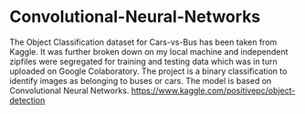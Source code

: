 # Convolutional-Neural-Networks
The Object Classification dataset for Cars-vs-Bus has been taken from Kaggle. It was further broken down on my local machine and independent zipfiles were segregated for training and testing data which was in turn uploaded on Google Colaboratory. The project is a binary classification to identify images as belonging to buses or cars. The model is based on Convolutional Neural Networks.
https://www.kaggle.com/positivepc/object-detection
